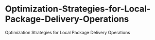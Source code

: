 # Optimization-Strategies-for-Local-Package-Delivery-Operations
Optimization Strategies for Local Package Delivery Operations
